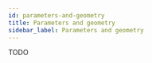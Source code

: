 ```yaml
---
id: parameters-and-geometry
title: Parameters and geometry
sidebar_label: Parameters and geometry
---
```


TODO
